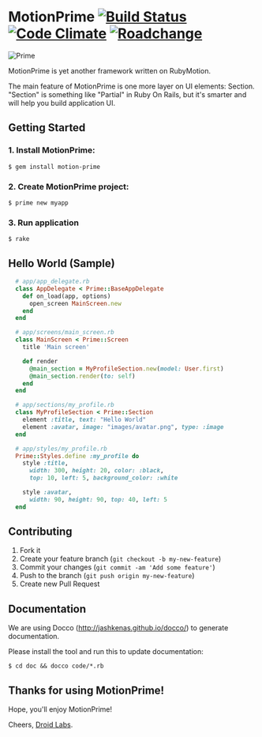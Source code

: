 # MotionPrime [![Build Status](https://travis-ci.org/droidlabs/motion-prime.png)](https://travis-ci.org/droidlabs/motion-prime) [![Code Climate](https://codeclimate.com/github/droidlabs/motion-prime.png)](https://codeclimate.com/github/droidlabs/motion-prime) [![Roadchange](http://roadchange.com/droidlabs/motion-prime/badge.png)](http://roadchange.com/droidlabs/motion-prime) 

![Prime](https://s3-us-west-2.amazonaws.com/webmate/assets/prime.jpg)

MotionPrime is yet another framework written on RubyMotion.

The main feature of MotionPrime is one more layer on UI elements: Section.
"Section" is something like "Partial" in Ruby On Rails, but it's smarter and will help you build application UI.

## Getting Started

### 1. Install MotionPrime:

    $ gem install motion-prime

### 2. Create MotionPrime project:

    $ prime new myapp

### 3. Run application

    $ rake

## Hello World (Sample)

```ruby
  # app/app_delegate.rb
  class AppDelegate < Prime::BaseAppDelegate
    def on_load(app, options)
      open_screen MainScreen.new
    end
  end

  # app/screens/main_screen.rb
  class MainScreen < Prime::Screen
    title 'Main screen'

    def render
      @main_section = MyProfileSection.new(model: User.first)
      @main_section.render(to: self)
    end
  end

  # app/sections/my_profile.rb
  class MyProfileSection < Prime::Section
    element :title, text: "Hello World"
    element :avatar, image: "images/avatar.png", type: :image
  end

  # app/styles/my_profile.rb
  Prime::Styles.define :my_profile do
    style :title,
      width: 300, height: 20, color: :black,
      top: 10, left: 5, background_color: :white

    style :avatar,
      width: 90, height: 90, top: 40, left: 5
  end
```

## Contributing

1. Fork it
2. Create your feature branch (`git checkout -b my-new-feature`)
3. Commit your changes (`git commit -am 'Add some feature'`)
4. Push to the branch (`git push origin my-new-feature`)
5. Create new Pull Request

## Documentation

We are using Docco (http://jashkenas.github.io/docco/) to generate documentation.

Please install the tool and run this to update documentation:

```
$ cd doc && docco code/*.rb
```

## Thanks for using MotionPrime!

Hope, you'll enjoy MotionPrime!

Cheers, [Droid Labs](http://droidlabs.pro).

